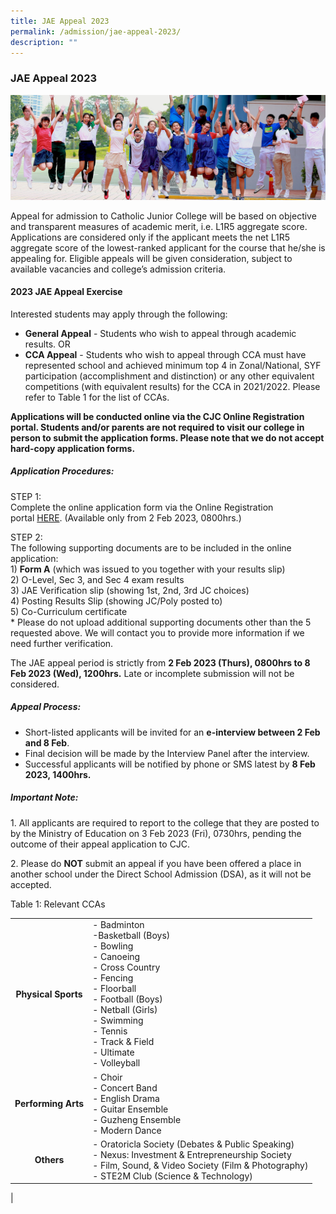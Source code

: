 ```yaml
---
title: JAE Appeal 2023
permalink: /admission/jae-appeal-2023/
description: ""
---
```

### **JAE Appeal 2023**
![](/images/JAE.jpg)

Appeal for admission to Catholic Junior College will be based on objective and transparent measures of academic merit, i.e. L1R5 aggregate score. Applications are considered only if the applicant meets the net L1R5 aggregate score of the lowest-ranked applicant for the course that he/she is appealing for. Eligible appeals will be given consideration, subject to available vacancies and college’s admission criteria.

#### **2023 JAE Appeal Exercise**
Interested students may apply through the following:

* **General Appeal** \- Students who wish to appeal through academic results.
OR
* **CCA Appeal** \- Students who wish to appeal through CCA must have represented school and achieved minimum top 4 in Zonal/National, SYF participation (accomplishment and distinction) or any other equivalent competitions (with equivalent results) for the CCA in 2021/2022. Please refer to Table 1 for the list of CCAs.

**Applications will be conducted online via the CJC Online Registration portal. Students and/or parents are not required to visit our college in person to submit the application forms. Please note that we do not accept hard-copy application forms.**

##### **Application Procedures:**
STEP 1:<br>
Complete the online application form via the Online Registration portal [HERE](http://jae.catholicjc.edu.sg/). (Available only from 2 Feb 2023, 0800hrs.)

STEP 2:<br>
The following supporting documents are to be included in the online application:<br>
1) **Form A** (which was issued to you together with your results slip)<br>
2) O-Level, Sec 3, and Sec 4 exam results<br>
3) JAE Verification slip (showing 1st, 2nd, 3rd JC choices)<br>
4) Posting Results Slip (showing JC/Poly posted to)<br>
5) Co-Curriculum certificate<br>
\* Please do not upload additional supporting documents other than the 5 requested above. We will contact you to provide more information if we need further verification.

The JAE appeal period is strictly from **2 Feb 2023 (Thurs), 0800hrs to 8 Feb 2023 (Wed), 1200hrs.** Late or incomplete submission will not be considered.

##### **Appeal Process:**
*   Short-listed applicants will be invited for an **e-interview between 2 Feb and 8 Feb**. 
*   Final decision will be made by the Interview Panel after the interview.
*   Successful applicants will be notified by phone or SMS latest by **8 Feb 2023, 1400hrs.**

##### **Important Note:**
1\. All applicants are required to report to the college that they are posted to by the Ministry of Education on 3 Feb 2023 (Fri), 0730hrs, pending the outcome of their appeal application to CJC.  
  
2\. Please do **NOT** submit an appeal if you have been offered a place in another school under the Direct School Admission (DSA), as it will not be accepted.

Table 1: Relevant CCAs

|  |  |
|:---:|---|
| **Physical Sports** | - Badminton <br> -Basketball (Boys) <br> - Bowling <br> - Canoeing <br> - Cross Country <br> - Fencing <br> - Floorball <br> - Football (Boys) <br> - Netball (Girls) <br> - Swimming <br> - Tennis <br> - Track & Field <br> - Ultimate <br> - Volleyball |
| **Performing Arts** | - Choir <br> - Concert Band <br> - English Drama <br> - Guitar Ensemble <br> - Guzheng Ensemble <br> - Modern Dance |
| **Others** | - Oratoricla Society (Debates & Public Speaking) <br> - Nexus: Investment & Entrepreneurship Society <br> - Film, Sound, & Video Society (Film & Photography) <br> - STE2M Club (Science & Technology) |
|